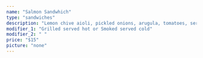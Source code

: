 ```yaml
---
name: "Salmon Sandwhich"
type: "sandwiches"
description: "Lemon chive aioli, pickled onions, arugula, tomatoes, served on rosemary ciabatta bun."
modifier_1: "Grilled served hot or Smoked served cold"
modifier_2: " "
price: "$15"
picture: "none"
---
```

